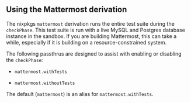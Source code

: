 ## Using the Mattermost derivation

The nixpkgs `mattermost` derivation runs the entire test suite during the `checkPhase`. This test suite is run with a live MySQL and Postgres database instance in the sandbox. If you are building Mattermost, this can take a while, especially if it is building on a resource-constrained system.

The following passthrus are designed to assist with enabling or disabling the `checkPhase`:

- `mattermost.withTests`

- `mattermost.withoutTests`

The default (`mattermost`) is an alias for `mattermost.withTests`.
